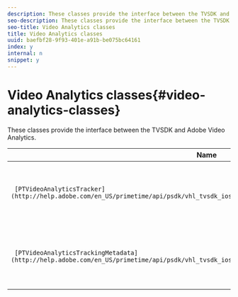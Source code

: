 ```yaml
---
description: These classes provide the interface between the TVSDK and Adobe Video Analytics.
seo-description: These classes provide the interface between the TVSDK and Adobe Video Analytics.
seo-title: Video Analytics classes
title: Video Analytics classes
uuid: baefbf28-9f93-401e-a91b-be075bc64161
index: y
internal: n
snippet: y
---
```


# Video Analytics classes{#video-analytics-classes}

These classes provide the interface between the TVSDK and Adobe Video Analytics.

|  Name  | Description  |
|---|---|
| ` [PTVideoAnalyticsTracker](http://help.adobe.com/en_US/primetime/api/psdk/vhl_tvsdk_ios/Classes/PTVideoAnalyticsTracker.html)`  | Attaches the `PTMediaPlayer` instance to the VideoHeartbeat module for tracking the playback.  |
| ` [PTVideoAnalyticsTrackingMetadata](http://help.adobe.com/en_US/primetime/api/psdk/vhl_tvsdk_ios/Classes/PTVideoAnalyticsTrackingMetadata.html)`  | Contains property metadata specific to VideoHeartbeat tracking in the TVSDK.  |

